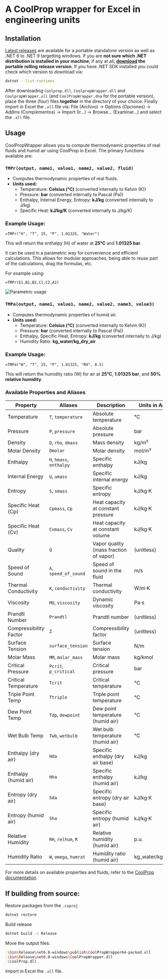 # A CoolProp wrapper for Excel in engineering units

## Installation

[Latest releases](https://github.com/Danisaski/dafer-tmpr/releases) are available for a portable standalone version as well as .NET 6 to .NET 9 targetting windows. If you are **not sure which .NET distribution is installed in your machine**, if any at all, **[download](https://github.com/Danisaski/dafer-tmpr/releases/tag/v0.1.0) the portable rolling release version**. If you have .NET SDK installed you could check which version to download via:

```bash
dotnet --list-runtimes
```

After downloading `Coolprop.dll`, `CoolpropWrapper.dll` and `CoolpropWrapper.xll` (and `CoolPropWrapper.dna` for the portable version), place the three (four) files **together** in the directory of your choice. Finally import in Excel the `.xll` file via: File (Archivo) -> Options (Opciones) -> Addins (Complementos) -> Import (Ir...) -> Browse... (Examinar...) and select the `.xll` file.

## Usage
CoolPropWrapper allows you to compute thermodynamic properties of real fluids and humid air using CoolProp in Excel. The primary functions available are:

### `TMPr(output, name1, value1, name2, value2, fluid)`
- Computes thermodynamic properties of real fluids.
- **Units used:**
  - Temperature: **Celsius (°C)** (converted internally to Kelvin (K))
  - Pressure: **bar** (converted internally to Pascal (Pa))
  - Enthalpy, Internal Energy, Entropy: **kJ/kg** (converted internally to J/kg)
  - Specific Heat: **kJ/kg/K** (converted internally to J/kg/K)

### Example Usage:
```excel
=TMPr("H", "T", 25, "P", 1.01325, "Water")
```
This will return the enthalpy (H) of water at **25°C** and **1.01325 bar**.

It can be used in a parametric way for convenience and efficient calculations. This allows for modular approaches, being able to reuse part of the calculations, drag the formulas, etc.

For example using:
```excel
=TMPr(E1,B1,B2,C1,C2,A2)
```
![Parametric usage](https://github.com/Danisaski/dafer-tmpr/blob/main/imgs/screenshot.png)

### `TMPa(output, name1, value1, name2, value2, name3, value3)`
- Computes thermodynamic properties of humid air.
- **Units used:**
  - Temperature: **Celsius (°C)** (converted internally to Kelvin (K))
  - Pressure: **bar** (converted internally to Pascal (Pa))
  - Enthalpy, Specific Heat, Entropy: **kJ/kg** (converted internally to J/kg)
  - Humidity Ratio: **kg_water/kg_dry_air**

### Example Usage:
```excel
=TMPa("W", "T", 25, "P", 1.01325, "RH", 0.5)
```
This will return the humidity ratio (W) for air at **25°C**, **1.01325 bar**, and **50% relative humidity**.

### Available Properties and Aliases

| **Property**            | **Aliases**                  | **Description**                                      | **Units in Add-in** | **SI/CoolProp Units** |
|------------------------|----------------------------|------------------------------------------------------|---------------------|--------------------|
| Temperature           | `T`, `temperature`         | Absolute temperature                                | °C                 | K                 |
| Pressure             | `P`, `pressure`            | Absolute pressure                                   | bar                | Pa                |
| Density              | `D`, `rho`, `dmass`        | Mass density                                       | kg/m³              | kg/m³             |
| Molar Density        | `Dmolar`                   | Molar density                                      | mol/m³             | mol/m³            |
| Enthalpy             | `H`, `hmass`, `enthalpy`   | Specific enthalpy                                  | kJ/kg              | J/kg              |
| Internal Energy      | `U`, `umass`               | Specific internal energy                           | kJ/kg              | J/kg              |
| Entropy              | `S`, `smass`               | Specific entropy                                   | kJ/kg·K            | J/kg·K            |
| Specific Heat (Cp)   | `Cpmass`, `Cp`            | Heat capacity at constant pressure                | kJ/kg·K            | J/kg·K            |
| Specific Heat (Cv)   | `Cvmass`, `Cv`            | Heat capacity at constant volume                  | kJ/kg·K            | J/kg·K            |
| Quality             | `Q`                         | Vapor quality (mass fraction of vapor)            | (unitless)         | (unitless)        |
| Speed of Sound       | `A`, `speed_of_sound`      | Speed of sound in the fluid                       | m/s                | m/s               |
| Thermal Conductivity | `K`, `conductivity`        | Thermal conductivity                              | W/m·K              | W/m·K             |
| Viscosity           | `MU`, `viscosity`          | Dynamic viscosity                                 | Pa·s               | Pa·s              |
| Prandtl Number      | `Prandtl`                  | Prandtl number                                    | (unitless)         | (unitless)        |
| Compressibility Factor | `Z`                     | Compressibility factor                            | (unitless)         | (unitless)        |
| Surface Tension     | `surface_tension`          | Surface tension                                   | N/m                | N/m               |
| Molar Mass          | `MM`, `molar_mass`         | Molar mass                                        | kg/kmol            | kg/kmol           |
| Critical Pressure   | `Pcrit`, `p_critical`      | Critical pressure                                 | bar                | Pa                |
| Critical Temperature| `Tcrit`                    | Critical temperature                              | °C                 | K                 |
| Triple Point Temp   | `Ttriple`                  | Triple point temperature                         | °C                 | K                 |
| Dew Point Temp      | `Tdp`, `dewpoint`          | Dew point temperature (humid air)                | °C                 | K                 |
| Wet Bulb Temp       | `Twb`, `wetbulb`           | Wet bulb temperature (humid air)                 | °C                 | K                 |
| Enthalpy (dry air)  | `Hda`                      | Specific enthalpy (dry air base)                 | kJ/kg              | J/kg              |
| Enthalpy (humid air)| `Hha`                      | Specific enthalpy (humid air)                    | kJ/kg            | J/kg            |
| Entropy (dry air)  | `Sda`                      | Specific entropy (dry air base)                   | kJ/kg·K              | J/kg·K              |
| Entropy (humid air)| `Sha`                      | Specific entropy (humid air)                     | kJ/kg·K            | J/kg·K            |
| Relative Humidity   | `RH`, `relhum`, `R`        | Relative humidity (humid air)                    | p.u.                  | p.u.                 |
| Humidity Ratio      | `W`, `omega`, `humrat`     | Humidity ratio (humid air)                       | kg_water/kg_dry_air | kg_water/kg_dry_air |



For more details on available properties and fluids, refer to the [CoolProp documentation](http://www.coolprop.org/).

## If building from source:
Restore packages from the `.csproj`
```bash
dotnet restore
```

Build release
```bash
dotnet build -c Release
```

Move the output files:
```bash
.\bin\Release\net6.0-windows\publish\CoolPropWrapper64-packed.xll
.\bin\Release\net6.0-windows\CoolPropWrapper.dll
.\CoolProp.dll
```

Import in Excel the `.xll` file.





